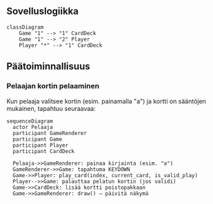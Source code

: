 ## Sovelluslogiikka

```mermaid
classDiagram
    Game "1" --> "1" CardDeck
    Game "1" --> "2" Player
    Player "*" --> "1" CardDeck
```

## Päätoiminnallisuus

### Pelaajan kortin pelaaminen

Kun pelaaja valitsee kortin (esim. painamalla "a") ja kortti on sääntöjen mukainen, tapahtuu seuraavaa:

```mermaid
sequenceDiagram
  actor Pelaaja
  participant GameRenderer
  participant Game
  participant Player
  participant CardDeck

  Pelaaja->>GameRenderer: painaa kirjainta (esim. "a")
  GameRenderer->>Game: tapahtuma KEYDOWN
  Game->>Player: play_card(index, current_card, is_valid_play)
  Player-->>Game: palauttaa pelatun kortin (jos validi)
  Game->>CardDeck: lisää kortti poistopakkaan
  Game->>GameRenderer: draw() – päivitä näkymä
```
